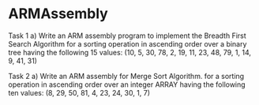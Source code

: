 # ARMAssembly

Task 1
a) Write an ARM assembly program to implement the Breadth First Search Algorithm for a sorting operation in ascending order over a binary tree having the following 15 values: (10, 5, 30, 78, 2, 19, 11, 23, 48, 79, 1, 14, 9, 41, 31)

Task 2 
a) Write an ARM assembly for Merge Sort Algorithm. for a sorting operation in ascending order over an integer ARRAY having the following ten values: (8, 29, 50, 81, 4, 23, 24, 30, 1, 7)
